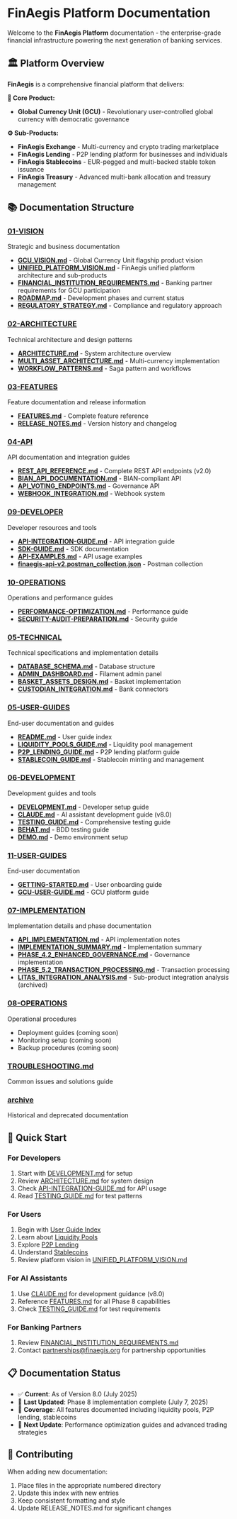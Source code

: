 # FinAegis Platform Documentation

Welcome to the **FinAegis Platform** documentation - the enterprise-grade financial infrastructure powering the next generation of banking services.

## 🏛️ Platform Overview

**FinAegis** is a comprehensive financial platform that delivers:

**🌟 Core Product:**
- **Global Currency Unit (GCU)** - Revolutionary user-controlled global currency with democratic governance

**⚙️ Sub-Products:**
- **FinAegis Exchange** - Multi-currency and crypto trading marketplace
- **FinAegis Lending** - P2P lending platform for businesses and individuals  
- **FinAegis Stablecoins** - EUR-pegged and multi-backed stable token issuance
- **FinAegis Treasury** - Advanced multi-bank allocation and treasury management

## 📚 Documentation Structure

### [01-VISION](01-VISION/)
Strategic and business documentation
- **[GCU_VISION.md](01-VISION/GCU_VISION.md)** - Global Currency Unit flagship product vision
- **[UNIFIED_PLATFORM_VISION.md](01-VISION/UNIFIED_PLATFORM_VISION.md)** - FinAegis unified platform architecture and sub-products
- **[FINANCIAL_INSTITUTION_REQUIREMENTS.md](01-VISION/FINANCIAL_INSTITUTION_REQUIREMENTS.md)** - Banking partner requirements for GCU participation
- **[ROADMAP.md](01-VISION/ROADMAP.md)** - Development phases and current status
- **[REGULATORY_STRATEGY.md](01-VISION/REGULATORY_STRATEGY.md)** - Compliance and regulatory approach

### [02-ARCHITECTURE](02-ARCHITECTURE/)
Technical architecture and design patterns
- **[ARCHITECTURE.md](02-ARCHITECTURE/ARCHITECTURE.md)** - System architecture overview
- **[MULTI_ASSET_ARCHITECTURE.md](02-ARCHITECTURE/MULTI_ASSET_ARCHITECTURE.md)** - Multi-currency implementation
- **[WORKFLOW_PATTERNS.md](02-ARCHITECTURE/WORKFLOW_PATTERNS.md)** - Saga pattern and workflows

### [03-FEATURES](03-FEATURES/)
Feature documentation and release information
- **[FEATURES.md](03-FEATURES/FEATURES.md)** - Complete feature reference
- **[RELEASE_NOTES.md](03-FEATURES/RELEASE_NOTES.md)** - Version history and changelog

### [04-API](04-API/)
API documentation and integration guides
- **[REST_API_REFERENCE.md](04-API/REST_API_REFERENCE.md)** - Complete REST API endpoints (v2.0)
- **[BIAN_API_DOCUMENTATION.md](04-API/BIAN_API_DOCUMENTATION.md)** - BIAN-compliant API
- **[API_VOTING_ENDPOINTS.md](04-API/API_VOTING_ENDPOINTS.md)** - Governance API
- **[WEBHOOK_INTEGRATION.md](04-API/WEBHOOK_INTEGRATION.md)** - Webhook system

### [09-DEVELOPER](09-DEVELOPER/)
Developer resources and tools
- **[API-INTEGRATION-GUIDE.md](09-DEVELOPER/API-INTEGRATION-GUIDE.md)** - API integration guide
- **[SDK-GUIDE.md](09-DEVELOPER/SDK-GUIDE.md)** - SDK documentation
- **[API-EXAMPLES.md](09-DEVELOPER/API-EXAMPLES.md)** - API usage examples
- **[finaegis-api-v2.postman_collection.json](09-DEVELOPER/finaegis-api-v2.postman_collection.json)** - Postman collection

### [10-OPERATIONS](10-OPERATIONS/)
Operations and performance guides
- **[PERFORMANCE-OPTIMIZATION.md](10-OPERATIONS/PERFORMANCE-OPTIMIZATION.md)** - Performance guide
- **[SECURITY-AUDIT-PREPARATION.md](10-OPERATIONS/SECURITY-AUDIT-PREPARATION.md)** - Security guide

### [05-TECHNICAL](05-TECHNICAL/)
Technical specifications and implementation details
- **[DATABASE_SCHEMA.md](05-TECHNICAL/DATABASE_SCHEMA.md)** - Database structure
- **[ADMIN_DASHBOARD.md](05-TECHNICAL/ADMIN_DASHBOARD.md)** - Filament admin panel
- **[BASKET_ASSETS_DESIGN.md](05-TECHNICAL/BASKET_ASSETS_DESIGN.md)** - Basket implementation
- **[CUSTODIAN_INTEGRATION.md](05-TECHNICAL/CUSTODIAN_INTEGRATION.md)** - Bank connectors

### [05-USER-GUIDES](05-USER-GUIDES/)
End-user documentation and guides
- **[README.md](05-USER-GUIDES/README.md)** - User guide index
- **[LIQUIDITY_POOLS_GUIDE.md](05-USER-GUIDES/LIQUIDITY_POOLS_GUIDE.md)** - Liquidity pool management
- **[P2P_LENDING_GUIDE.md](05-USER-GUIDES/P2P_LENDING_GUIDE.md)** - P2P lending platform guide
- **[STABLECOIN_GUIDE.md](05-USER-GUIDES/STABLECOIN_GUIDE.md)** - Stablecoin minting and management

### [06-DEVELOPMENT](06-DEVELOPMENT/)
Development guides and tools
- **[DEVELOPMENT.md](06-DEVELOPMENT/DEVELOPMENT.md)** - Developer setup guide
- **[CLAUDE.md](06-DEVELOPMENT/CLAUDE.md)** - AI assistant development guide (v8.0)
- **[TESTING_GUIDE.md](06-DEVELOPMENT/TESTING_GUIDE.md)** - Comprehensive testing guide
- **[BEHAT.md](06-DEVELOPMENT/BEHAT.md)** - BDD testing guide
- **[DEMO.md](06-DEVELOPMENT/DEMO.md)** - Demo environment setup

### [11-USER-GUIDES](11-USER-GUIDES/)
End-user documentation
- **[GETTING-STARTED.md](11-USER-GUIDES/GETTING-STARTED.md)** - User onboarding guide
- **[GCU-USER-GUIDE.md](11-USER-GUIDES/GCU-USER-GUIDE.md)** - GCU platform guide

### [07-IMPLEMENTATION](07-IMPLEMENTATION/)
Implementation details and phase documentation
- **[API_IMPLEMENTATION.md](07-IMPLEMENTATION/API_IMPLEMENTATION.md)** - API implementation notes
- **[IMPLEMENTATION_SUMMARY.md](07-IMPLEMENTATION/IMPLEMENTATION_SUMMARY.md)** - Implementation summary
- **[PHASE_4.2_ENHANCED_GOVERNANCE.md](07-IMPLEMENTATION/PHASE_4.2_ENHANCED_GOVERNANCE.md)** - Governance implementation
- **[PHASE_5.2_TRANSACTION_PROCESSING.md](07-IMPLEMENTATION/PHASE_5.2_TRANSACTION_PROCESSING.md)** - Transaction processing
- **[LITAS_INTEGRATION_ANALYSIS.md](07-IMPLEMENTATION/LITAS_INTEGRATION_ANALYSIS.md)** - Sub-product integration analysis (archived)

### [08-OPERATIONS](08-OPERATIONS/)
Operational procedures
- Deployment guides (coming soon)
- Monitoring setup (coming soon)
- Backup procedures (coming soon)

### [TROUBLESHOOTING.md](TROUBLESHOOTING.md)
Common issues and solutions guide

### [archive](archive/)
Historical and deprecated documentation

## 🚀 Quick Start

### For Developers
1. Start with [DEVELOPMENT.md](06-DEVELOPMENT/DEVELOPMENT.md) for setup
2. Review [ARCHITECTURE.md](02-ARCHITECTURE/ARCHITECTURE.md) for system design
3. Check [API-INTEGRATION-GUIDE.md](09-DEVELOPER/API-INTEGRATION-GUIDE.md) for API usage
4. Read [TESTING_GUIDE.md](06-DEVELOPMENT/TESTING_GUIDE.md) for test patterns

### For Users
1. Begin with [User Guide Index](05-USER-GUIDES/README.md)
2. Learn about [Liquidity Pools](05-USER-GUIDES/LIQUIDITY_POOLS_GUIDE.md)
3. Explore [P2P Lending](05-USER-GUIDES/P2P_LENDING_GUIDE.md)
4. Understand [Stablecoins](05-USER-GUIDES/STABLECOIN_GUIDE.md)
5. Review platform vision in [UNIFIED_PLATFORM_VISION.md](01-VISION/UNIFIED_PLATFORM_VISION.md)

### For AI Assistants
1. Use [CLAUDE.md](06-DEVELOPMENT/CLAUDE.md) for development guidance (v8.0)
2. Reference [FEATURES.md](03-FEATURES/FEATURES.md) for all Phase 8 capabilities
3. Check [TESTING_GUIDE.md](06-DEVELOPMENT/TESTING_GUIDE.md) for test requirements

### For Banking Partners
1. Review [FINANCIAL_INSTITUTION_REQUIREMENTS.md](01-VISION/FINANCIAL_INSTITUTION_REQUIREMENTS.md)
2. Contact partnerships@finaegis.org for partnership opportunities

## 📋 Documentation Status

- ✅ **Current**: As of Version 8.0 (July 2025)
- 📝 **Last Updated**: Phase 8 implementation complete (July 7, 2025)
- 🎯 **Coverage**: All features documented including liquidity pools, P2P lending, stablecoins
- 🔄 **Next Update**: Performance optimization guides and advanced trading strategies

## 🤝 Contributing

When adding new documentation:
1. Place files in the appropriate numbered directory
2. Update this index with new entries
3. Keep consistent formatting and style
4. Update RELEASE_NOTES.md for significant changes